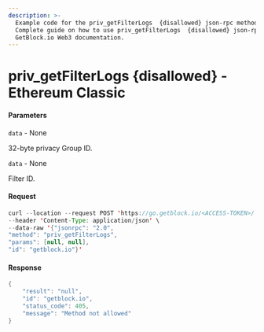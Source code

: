 ```yaml
---
description: >-
  Example code for the priv_getFilterLogs  {disallowed} json-rpc method.
  Сomplete guide on how to use priv_getFilterLogs  {disallowed} json-rpc in
  GetBlock.io Web3 documentation.
---
```


# priv\_getFilterLogs {disallowed} - Ethereum Classic

#### Parameters

`data` - None

32-byte privacy Group ID.

`data` - None

Filter ID.

#### Request

```java
curl --location --request POST 'https://go.getblock.io/<ACCESS-TOKEN>/' \
--header 'Content-Type: application/json' \
--data-raw '{"jsonrpc": "2.0",
"method": "priv_getFilterLogs",
"params": [null, null],
"id": "getblock.io"}'
```

#### Response

```java
{
    "result": "null",
    "id": "getblock.io",
    "status_code": 405,
    "message": "Method not allowed"
}
```
